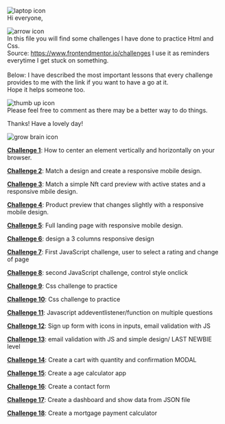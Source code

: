 
![laptop icon](https://user-images.githubusercontent.com/91636757/235403325-88cd1886-9c23-4b4e-b7f5-dabed76e45df.png)
<br />
Hi everyone,

![arrow icon](https://user-images.githubusercontent.com/91636757/235399782-67852b59-1dcd-47f3-9871-ec0eaa343069.png)
<br />
In this file you will find some challenges I have done to practice Html and Css.<br />
Source: https://www.frontendmentor.io/challenges
I use it as reminders everytime I get stuck on something.
<br />
<br />
Below: I have described the most important lessons that every challenge provides to me with the link if you want to have a go at it.<br />
Hope it helps someone too.


![thumb up icon](https://user-images.githubusercontent.com/91636757/235403102-acb9ce9f-bf1e-4719-b9f4-40031947f210.png)
<br />
Please feel free to comment as there may be a better way to do things.

Thanks! Have a lovely day!


![grow brain icon](https://user-images.githubusercontent.com/91636757/235404578-6f37d88d-405d-43a8-853f-c31914c039fe.png)

<a href="Challenge 1 - qr-component/index.html"><b>Challenge 1</b></a>: How to center an element vertically and horizontally on your browser.<br />

<a href="Challenge 2 - Summary component/index.html"><b>Challenge 2</b></a>: Match a design and create a responsive mobile design.<br />

<a href="Challenge 3 - NFT preview card/index.html"><b>Challenge 3</b></a>: Match a simple Nft card preview with active states and a responsive mbile design.<br />

<a href="Challenge 4 - product preview/index.html"><b>Challenge 4</b></a>: Product preview that changes slightly with a responsive mobile design.<br />

<a href="Challenge 5 - Huddle landing page/index.html"><b>Challenge 5</b></a>: Full landing page with responsive mobile design.<br />

<a href="Challenge 6 - 3 Columns card/index.html"><b>Challenge 6</b></a>: design a 3 columns responsive design<br />

<a href="Challenge 7 - Interactive rating component/index.html"><b>Challenge 7</b></a>: First JavaScript challenge, user to select a rating and change of page<br />

<a href="Challenge 8 - Article preview component/index.html"><b>Challenge 8</b></a>: second JavaScript challenge, control style onclick<br />

<a href="Challenge 9 - Social proof section/index.html"><b>Challenge 9</b></a>: Css challenge to practice<br />

<a href="Challenge 10 - Stats preview card/index.html"><b>Challenge 10</b></a>: Css challenge to practice<br />

<a href="Challenge 11 - faq accordion/index.html"><b>Challenge 11</b></a>: Javascript addeventlistener/function on multiple questions<br />

<a href="Challenge 12 -  Intro component with sign up/index.html"><b>Challenge 12</b></a>: Sign up form with icons in inputs, email validation with JS<br />

<a href="Challenge 13 - Ping coming soon page/index.html"><b>Challenge 13</b></a>: email validation with JS and simple design/ LAST NEWBIE level<br />

<a href="Challenge 14 - Product list with cart/index.html"><b>Challenge 14</b></a>: Create a cart with quantity and confirmation MODAL <br />

<a href="Challenge 15 - Age calculator/index.html"><b>Challenge 15</b></a>: Create a age calculator app <br />

<a href="Challenge 16 - Contact form/index.html"><b>Challenge 16</b></a>: Create a contact form <br />

<a href="Challenge 17 - Time tracking dashboard/index.html"><b>Challenge 17</b></a>: Create a dashboard and show data from JSON file <br />

<a href="Challenge 18 - Mortage repayment calculator/index.html"><b>Challenge 18</b></a>: Create a mortgage payment calculator <br />

